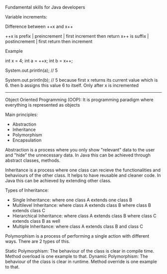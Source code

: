 Fundamental skills for Java developers

Variable increments:

Difference between ++x and x++

++x is prefix | preincrement  | first increment then return
x++ is suffix | postincrement | first return then increment

Example

int x = 4;
int a = ++x;
int b = x++;

System.out.println(a); // 5

System.out.println(b); // 5 because first x returns its current value which is 6. then b assigns this value 6 to itself. Only after x is incremented

-----
Object Oriented Programming (OOP):
It is programming paradigm where everything is represented as objects 

Main principles:
- Abstraction
- Inheritance
- Polymorphism
- Encapsulation

Abstraction is a process where you only show "relevant" data to the user and "hide" the unnecessary data. In Java this can be achieved through abstract classes, methods.

Inheritance is a process where one class can recieve the functionalities and behaviours of the other class. It helps to have reusable and cleaner code. In Java this can be achieved by extending other class. 

Types of Inheritance:
- Single Inheritance: where one class A extends one class B
- Multilevel Inheritance: where class A extends class B where class B extends class C
- Hierarchical Inheritance: where class A extends class B where class C extends class B as well
- Multiple Inheritance: where class A extends class B and class C

Polymorphism is a process of performing a single action with different ways. There are 2 types of this.

Static Polymorphism: The behaviour of the class is clear in compile time. Method overload is one example to that. 
Dynamic Polymorphism: The behaviour of the class is clear in runtime. Method override is one example to that.


